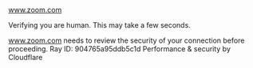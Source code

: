 www.zoom.com

Verifying you are human. This may take a few seconds.

www.zoom.com needs to review the security of your connection before proceeding.
Ray ID: 904765a95ddb5c1d
Performance & security by Cloudflare